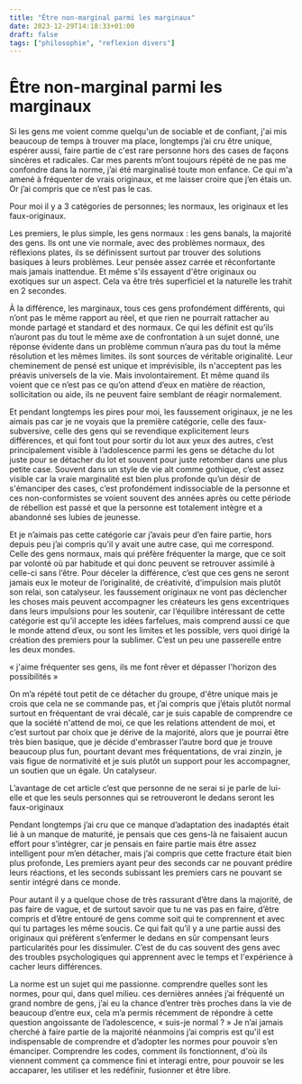 ```yaml
---
title: "Être non-marginal parmi les marginaux"
date: 2023-12-29T14:18:33+01:00
draft: false
tags: ["philosophie", "reflexion divers"]
---
```


# Être non-marginal parmi les marginaux

Si les gens me voient comme quelqu'un de sociable et de confiant, j'ai mis beaucoup de temps à trouver ma place, longtemps j’ai cru être unique, espérer aussi, faire partie de c'est rare personne hors des cases de façons sincères et radicales. Car mes parents m’ont toujours répété de ne pas me confondre dans la norme, j’ai été marginalisé toute mon enfance. Ce qui m'a amené à fréquenter de vrais originaux, et me laisser croire que j’en étais un. Or j’ai compris que ce n’est pas le cas.

Pour moi il y a 3 catégories de personnes; les normaux, les originaux et les faux-originaux.

Les premiers, le plus simple, les gens normaux : les gens banals, la majorité des gens. Ils ont une vie normale, avec des problèmes normaux, des réflexions plates, ils se définissent surtout par trouver des solutions basiques à leurs problèmes. Leur pensée assez carrée et réconfortante mais jamais inattendue. Et même s'ils essayent d'être originaux ou exotiques sur un aspect. Cela va être très superficiel et la naturelle les trahit en 2 secondes.

À la différence, les marginaux, tous ces gens profondément différents, qui n’ont pas le même rapport au réel, et que rien ne pourrait rattacher au monde partagé et standard et des normaux. Ce qui les définit est qu’ils n’auront pas du tout le même axe de confrontation à un sujet donné, une réponse évidente dans un problème commun n’aura pas du tout la même résolution et les mêmes limites. ils sont sources de véritable originalité. Leur cheminement de pensé est unique et imprévisible, ils n'acceptent pas les préavis universels de la vie. Mais involontairement. Et même quand ils voient que ce n’est pas ce qu’on attend d’eux en matière de réaction, sollicitation ou aide, ils ne peuvent faire semblant de réagir normalement.

Et pendant longtemps les pires pour moi, les faussement originaux, je ne les aimais pas car je ne voyais que la première catégorie, celle des faux-subversive, celle des gens qui se revendique explicitement leurs différences, et qui font tout pour sortir du lot aux yeux des autres, c’est principalement visible à l’adolescence parmi les gens se détache du lot juste pour se détacher du lot et souvent pour juste retomber dans une plus petite case. Souvent dans un style de vie alt comme gothique, c’est assez visible car la vraie marginalité est bien plus profonde qu’un désir de s'émanciper des cases, c’est profondément indissociable de la personne et ces non-conformistes se voient souvent des années après ou cette période de rébellion est passé et que la personne est totalement intègre et a abandonné ses lubies de jeunesse.

Et je n’aimais pas cette catégorie car j’avais peur d’en faire partie, hors depuis peu j’ai compris qu’il y avait une autre case, qui me correspond. Celle des gens normaux, mais qui préfère fréquenter la marge, que ce soit par volonté où par habitude et qui donc peuvent se retrouver assimilé à celle-ci sans l’être. Pour déceler la différence, c’est que ces gens ne seront jamais eux le moteur de l’originalité, de créativité, d’impulsion mais plutôt son relai, son catalyseur. les faussement originaux ne vont pas déclencher les choses mais peuvent accompagner les créateurs les gens excentriques dans leurs impulsions pour les soutenir, car l‘équilibre intéressant de cette catégorie est qu’il accepte les idées farfelues, mais comprend aussi ce que le monde attend d’eux, ou sont les limites et les possible, vers quoi dirigé la création des premiers pour la sublimer. C’est un peu une passerelle entre les deux mondes.

« j'aime fréquenter ses gens, ils me font rêver et dépasser l'horizon des possibilités »

On m’a répété tout petit de ce détacher du groupe, d'être unique mais je crois que cela ne se commande pas, et j’ai compris que j’étais plutôt normal surtout en fréquentant de vrai décalé, car je suis capable de comprendre ce que la société n'attend de moi, ce que les relations attendent de moi, et c’est surtout par choix que je dérive de la majorité, alors que je pourrai être très bien basique, que je décide d'embrasser l’autre bord que je trouve beaucoup plus fun, pourtant devant mes fréquentations, de vrai zinzin, je vais figue de normativité et je suis plutôt un support pour les accompagner, un soutien que un égale. Un catalyseur.

L’avantage de cet article c’est que personne de ne serai si je parle de lui-elle et que les seuls personnes qui se retrouveront le dedans seront les faux-originaux

Pendant longtemps j’ai cru que ce manque d’adaptation des inadaptés était lié à un manque de maturité, je pensais que ces gens-là ne faisaient aucun effort pour s’intégrer, car je pensais en faire partie mais être assez intelligent pour m’en détacher, mais j’ai compris que cette fracture était bien plus profonde, Les premiers ayant peur des seconds car ne pouvant prédire leurs réactions, et les seconds subissant les premiers cars ne pouvant se sentir intégré dans ce monde.

Pour autant il y a quelque chose de très rassurant d’être dans la majorité, de pas faire de vague, et de surtout savoir que tu ne vas pas en faire, d’être compris et d’être entouré de gens comme soit qui te comprennent et avec qui tu partages les même soucis. Ce qui fait qu’il y a une partie aussi des originaux qui préfèrent s’enfermer le dedans en sûr compensant leurs particularités pour les dissimuler. C’est de du cas souvent des gens avec des troubles psychologiques qui apprennent avec le temps et l'expérience à cacher leurs différences.

La norme est un sujet qui me passionne. comprendre quelles sont les normes, pour qui, dans quel milieu. ces dernières années j’ai fréquenté un grand nombre de gens, j’ai eu la chance d’entrer très proches dans la vie de beaucoup d’entre eux, cela m’a permis récemment de répondre à cette question angoissante de l’adolescence, « suis-je normal ? » Je n’ai jamais cherché à faire partie de la majorité néanmoins j’ai compris est qu'il est indispensable de comprendre et d’adopter les normes pour pouvoir s’en émanciper. Comprendre les codes, comment ils fonctionnent, d'où ils viennent comment ça commence fini et interagi entre, pour pouvoir se les accaparer, les utiliser et les redéfinir, fusionner et être libre.
